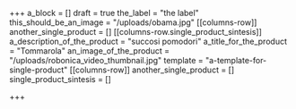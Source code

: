 +++
a_block = []
draft = true
the_label = "the label"
this_should_be_an_image = "/uploads/obama.jpg"
[[columns-row]]
another_single_product = []
[[columns-row.single_product_sintesis]]
a_description_of_the_product = "succosi pomodori"
a_title_for_the_product = "Tommarola"
an_image_of_the_product = "/uploads/robonica_video_thumbnail.jpg"
template = "a-template-for-single-product"
[[columns-row]]
another_single_product = []
single_product_sintesis = []

+++
